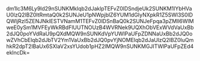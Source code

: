 dm1lc3M6Ly9ld29nSUNKMklqb2dJaklpTEFvZ0lDSndjeUk2SUNKM1lYbHVaU0lzQ2lBZ0ltRmtaQ0k2SUNJeU1pNWpjblZ6YUM1dGIyNXpkR1Z5SWl3S0lDQWljRzl5ZENJNklESTVNamM1TEFvZ0lDSnBaQ0k2SUNJeFpqa3pZMll6WlMweE0ySm1MVFEyWkRBdFlUUTNOUzB4WVRNek9UQXhObVExWVdVaUxBb2dJQ0poYVdRaU9pQXdMQW9nSUNKdVpYUWlPaUFpZDNNaUxBb2dJQ0owZVhCbElqb2dJbTV2Ym1VaUxBb2dJQ0pvYjNOMElqb2dJaUlzQ2lBZ0luQmhkR2dpT2lBaUx6SXlaV2xsYUdob1pHZ2lMQW9nSUNKMGJITWlPaUFpZEd4eklncDk=

